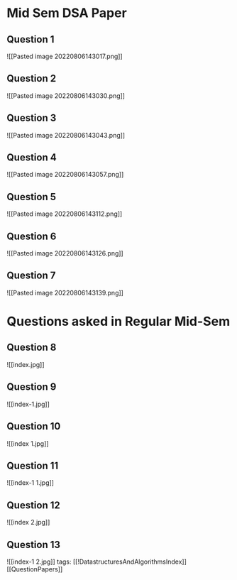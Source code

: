 # Mid Sem DSA Paper
## Question 1
![[Pasted image 20220806143017.png]]

## Question 2
![[Pasted image 20220806143030.png]]

## Question 3
![[Pasted image 20220806143043.png]]

## Question 4
![[Pasted image 20220806143057.png]]

## Question 5
![[Pasted image 20220806143112.png]]

## Question 6
![[Pasted image 20220806143126.png]]

## Question 7
![[Pasted image 20220806143139.png]]

# Questions asked in Regular Mid-Sem
## Question 8
![[index.jpg]]

## Question 9
![[index-1.jpg]]

## Question 10
![[index 1.jpg]]

## Question 11
![[index-1 1.jpg]]

## Question 12
![[index 2.jpg]]

## Question 13
![[index-1 2.jpg]]
tags: [[!DatastructuresAndAlgorithmsIndex]] [[QuestionPapers]]